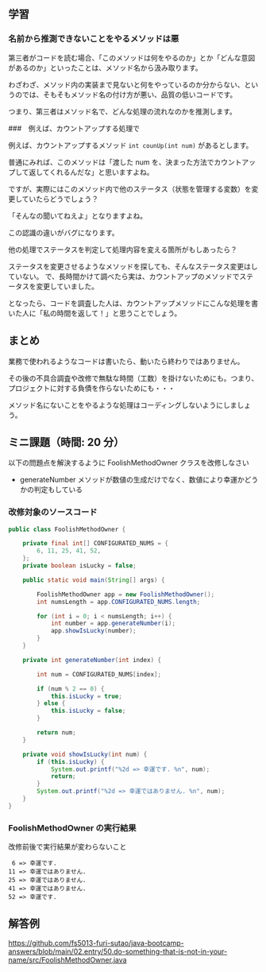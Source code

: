 ## 学習

### 名前から推測できないことをやるメソッドは悪

第三者がコードを読む場合、「このメソッドは何をやるのか」とか「どんな意図があるのか」といったことは、メソッド名から汲み取ります。

わざわざ、メソッド内の実装まで見ないと何をやっているのか分からない、というのでは、そもそもメソッド名の付け方が悪い、品質の低いコードです。

つまり、第三者はメソッド名で、どんな処理の流れなのかを推測します。

###　例えば、カウントアップする処理で

例えば、カウントアップするメソッド `int counUp(int num)` があるとします。

普通にみれば、このメソッドは「渡した num を、決まった方法でカウントアップして返してくれるんだな」と思いますよね。

ですが、実際にはこのメソッド内で他のステータス（状態を管理する変数）を変更していたらどうでしょう？

「そんなの聞いてねえよ」となりますよね。

この認識の違いがバグになります。

他の処理でステータスを判定して処理内容を変える箇所がもしあったら？

ステータスを変更させるようなメソッドを探しても、そんなステータス変更はしていない。
で、長時間かけて調べたら実は、カウントアップのメソッドでステータスを変更していました。

となったら、コードを調査した人は、カウントアップメソッドにこんな処理を書いた人に「私の時間を返して！」と思うことでしょう。

## まとめ

業務で使われるようなコードは書いたら、動いたら終わりではありません。

その後の不具合調査や改修で無駄な時間（工数）を掛けないためにも。つまり、プロジェクトに対する負債を作らないためにも・・・

メソッド名にないことをやるような処理はコーディングしないようにしましょう。

## ミニ課題（時間: 20 分）

以下の問題点を解決するように FoolishMethodOwner クラスを改修しなさい

- generateNumber メソッドが数値の生成だけでなく、数値により幸運かどうかの判定もしている

### 改修対象のソースコード

```java title=src/FoolishMethodOwner.java
public class FoolishMethodOwner {

    private final int[] CONFIGURATED_NUMS = {
        6, 11, 25, 41, 52,
    };
    private boolean isLucky = false;

    public static void main(String[] args) {

        FoolishMethodOwner app = new FoolishMethodOwner();
        int numsLength = app.CONFIGURATED_NUMS.length;

        for (int i = 0; i < numsLength; i++) {
            int number = app.generateNumber(i);
            app.showIsLucky(number);
        }
    }

    private int generateNumber(int index) {

        int num = CONFIGURATED_NUMS[index];

        if (num % 2 == 0) {
            this.isLucky = true;
        } else {
            this.isLucky = false;
        }

        return num;
    }

    private void showIsLucky(int num) {
        if (this.isLucky) {
            System.out.printf("%2d => 幸運です. %n", num);
            return;
        }
        System.out.printf("%2d => 幸運ではありません. %n", num);
    }
}
```

### FoolishMethodOwner の実行結果

改修前後で実行結果が変わらないこと

```
 6 => 幸運です.
11 => 幸運ではありません.
25 => 幸運ではありません.
41 => 幸運ではありません.
52 => 幸運です.
```

## 解答例

https://github.com/fs5013-furi-sutao/java-bootcamp-answers/blob/main/02.entry/50.do-something-that-is-not-in-your-name/src/FoolishMethodOwner.java
